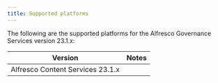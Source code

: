 ```yaml
---
title: Supported platforms
---
```


The following are the supported platforms for the Alfresco Governance Services version 23.1.x:

| Version | Notes |
| ------- | ----- |
| Alfresco Content Services 23.1.x |
